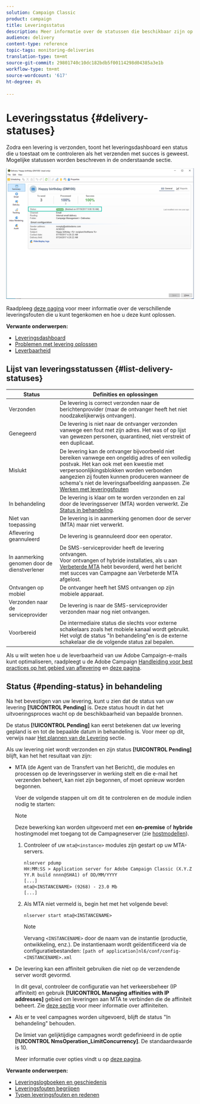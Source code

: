 ```yaml
---
solution: Campaign Classic
product: campaign
title: Leveringsstatus
description: Meer informatie over de statussen die beschikbaar zijn op het dashboard voor levering.
audience: delivery
content-type: reference
topic-tags: monitoring-deliveries
translation-type: tm+mt
source-git-commit: 29801740c10dc182bdb5f00114298d04385a3e1b
workflow-type: tm+mt
source-wordcount: '617'
ht-degree: 4%

---
```



# Leveringsstatus {#delivery-statuses}

<!--ajouter intro 

ajouter screenshot -->

Zodra een levering is verzonden, toont het leveringsdashboard een status die u toestaat om te controleren als het verzenden met succes is geweest. Mogelijke statussen worden beschreven in de onderstaande sectie.

![](assets/delivery-status.png)

Raadpleeg [deze pagina](../../delivery/using/understanding-delivery-failures.md) voor meer informatie over de verschillende leveringsfouten die u kunt tegenkomen en hoe u deze kunt oplossen.

**Verwante onderwerpen:**

* [Leveringsdashboard](../../delivery/using/delivery-dashboard.md)
* [Problemen met levering oplossen](../../delivery/using/delivery-troubleshooting.md)
* [Leverbaarheid](../../delivery/using/about-deliverability.md)

## Lijst van leveringsstatussen {#list-delivery-statuses}

<table> 
 <thead> 
  <tr> 
   <th> Status<br /> </th> 
   <th> Definities en oplossingen<br /> </th> 
  </tr> 
 </thead> 
 <tbody> 
  <tr> 
   <td> Verzonden<br /> </td> 
   <td> De levering is correct verzonden naar de berichtenprovider (maar de ontvanger heeft het niet noodzakelijkerwijs ontvangen).<br /> </td> 
  </tr> 
  <tr> 
   <td> Genegeerd<br /> </td> 
   <td> De levering is niet naar de ontvanger verzonden vanwege een fout met zijn adres. Het was of op lijst van gewezen personen, quarantined, niet verstrekt of een duplicaat. <br /> </td> 
  </tr> 
  <tr> 
   <td> Mislukt<br /> </td> 
   <td> De levering kan de ontvanger bijvoorbeeld niet bereiken vanwege een ongeldig adres of een volledig postvak. Het kan ook met een kwestie met verpersoonlijkingsblokken worden verbonden aangezien zij fouten kunnen produceren wanneer de schema's niet de leveringsafbeelding aanpassen. Zie <a href="../../delivery/using/understanding-delivery-failures.md" target="_blank">Werken met leveringsfouten</a><br /> </td> 
  </tr>
  <tr> 
   <td> In behandeling<br /> </td> 
   <td> De levering is klaar om te worden verzonden en zal door de leveringsserver (MTA) worden verwerkt. Zie <a href="#pending-status" target="_blank">Status in behandeling</a>.<br /> </td> 
  </tr> 
  <tr> 
   <td> Niet van toepassing<br /> </td> 
   <td> De levering is in aanmerking genomen door de server (MTA) maar niet verwerkt.<br /> </td> 
  </tr>  
  <tr> 
   <td> Aflevering geannuleerd<br /> </td> 
   <td> De levering is geannuleerd door een operator.<br /> </td> 
  </tr> 
  <tr> 
   <td> In aanmerking genomen door de dienstverlener<br /> </td> 
   <td> De SMS-serviceprovider heeft de levering ontvangen.<br /> Voor ontvangen of hybride installaties, als u aan  <a href="../../delivery/using/sending-with-enhanced-mta.md" target="_blank">Verbeterde MTA</a> hebt bevorderd, werd het bericht met succes van Campagne aan Verbeterde MTA afgelost.</td> 
  </tr> 
  <tr> 
   <td> Ontvangen op mobiel<br /> </td> 
   <td> De ontvanger heeft het SMS ontvangen op zijn mobiele apparaat.<br /> </td> 
  </tr>
  <tr> 
   <td> Verzonden naar de serviceprovider<br /> </td> 
   <td> De levering is naar de SMS-serviceprovider verzonden maar nog niet ontvangen.<br />
   </td> 
  </tr> 
  <tr> 
   <td> Voorbereid<br /> </td> 
   <td> De intermediaire status die slechts voor externe schakelaars zoals het mobiele kanaal wordt gebruikt. Het volgt de status "In behandeling"en is de externe schakelaar die de volgende status zal bepalen.<br /> </td> 
  </tr> 
 </tbody> 
</table>

Als u wilt weten hoe u de leverbaarheid van uw Adobe Campaign-e-mails kunt optimaliseren, raadpleegt u de Adobe Campaign [Handleiding voor best practices op het gebied van aflevering](../../delivery/using/deliverability-key-points.md) en [deze pagina](../../delivery/using/about-deliverability.md).

## Status {#pending-status} in behandeling

Na het bevestigen van uw levering, kunt u zien dat de status van uw levering **[!UICONTROL Pending]** is. Deze status houdt in dat het uitvoeringsproces wacht op de beschikbaarheid van bepaalde bronnen.

De status **[!UICONTROL Pending]** kan eerst betekenen dat uw levering gepland is en tot de bepaalde datum in behandeling is. Voor meer op dit, verwijs naar [Het plannen van de Levering](../../delivery/using/steps-sending-the-delivery.md#scheduling-the-delivery-sending) sectie.

Als uw levering niet wordt verzonden en zijn status **[!UICONTROL Pending]** blijft, kan het het resultaat van zijn:

* MTA (de Agent van de Transfert van het Bericht), die modules en processen op de leveringsserver in werking stelt en die e-mail het verzenden beheert, kan niet zijn begonnen, of moet opnieuw worden begonnen.

   Voer de volgende stappen uit om dit te controleren en de module indien nodig te starten:

   >[!NOTE]
   >
   >Deze bewerking kan worden uitgevoerd met een **on-premise** of **hybride** hostingmodel met toegang tot de Campagneserver (zie [hostmodellen](../../installation/using/hosting-models.md)).

   1. Controleer of uw `mta@<instance>` modules zijn gestart op uw MTA-servers.

      ```
      nlserver pdump
      HH:MM:SS > Application server for Adobe Campaign Classic (X.Y.Z YY.R build nnnn@SHA1) of DD/MM/YYYY
      [...]
      mta@<INSTANCENAME> (9268) - 23.0 Mb
      [...]
      ```

   1. Als MTA niet vermeld is, begin het met het volgende bevel:

      ```
      nlserver start mta@<INSTANCENAME>
      ```

      >[!NOTE]
      >
      >Vervang `<INSTANCENAME>` door de naam van de instantie (productie, ontwikkeling, enz.). De instantienaam wordt geïdentificeerd via de configuratiebestanden: `[path of application]nl6/conf/config-<INSTANCENAME>.xml`

* De levering kan een affiniteit gebruiken die niet op de verzendende server wordt gevormd.

   In dit geval, controleer de configuratie van het verkeersbeheer (IP affiniteit) en gebruik **[!UICONTROL Managing affinities with IP addresses]** gebied om leveringen aan MTA te verbinden die de affiniteit beheert. Zie [deze sectie](../../installation/using/configuring-campaign-server.md#personalizing-delivery-parameters) voor meer informatie over affiniteiten.

* Als er te veel campagnes worden uitgevoerd, blijft de status &quot;In behandeling&quot; behouden.

   De limiet van gelijktijdige campagnes wordt gedefinieerd in de optie **[!UICONTROL NmsOperation_LimitConcurrency]**. De standaardwaarde is 10.

   Meer informatie over opties vindt u op [deze pagina](../../installation/using/configuring-campaign-options.md).


**Verwante onderwerpen:**

* [Leveringslogboeken en geschiedenis](#delivery-logs-and-history)
* [Leveringsfouten begrijpen](../../delivery/using/understanding-delivery-failures.md)
* [Typen leveringsfouten en redenen](../../delivery/using/understanding-delivery-failures.md#delivery-failure-types-and-reasons)
